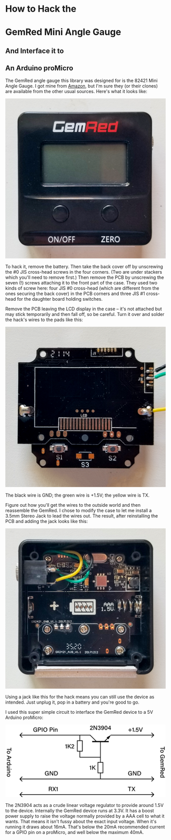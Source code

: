 # How to Hack the 
# GemRed Mini Angle Gauge
## And Interface it to
## An Arduino proMicro

The GemRed angle gauge this library was designed for is the 82421 Mini Angle Gauge. I got mine 
from [Amazon](https://amazon.com/dp/B078JNS7V6), but I'm sure they (or their clones) are available 
from the other usual sources. Here's what it looks like:

![Photo of a GemRed Mini Angle Gauge](./GemRedMiniAngleGaugeFront.png "GemRed Mini Angle Gauge")

To hack it, remove the battery. Then take the back cover off by unscrewing the #0 JIS cross-head 
screws in the four corners. (Two are under stackers which you'll need to remove first.) Then 
remove the PCB by unscrewing the seven (!) screws attaching it to the front part of the case. They 
used two kinds of screw here: four JIS #0 cross-head (which are different from the ones securing the 
back cover) in the PCB corners and three JIS #1 cross-head for the daughter board holding switches.

Remove the PCB leaving the LCD display in the case &ndash; it's not attached but may stick 
temporarily and then fall off, so be careful. Turn it over and solder the hack's wires to the pads 
like this:

![Photo of a GemRed Mini Angle Gauge PCB with hack wires](./GemRedPCBHack.png "GemRed Hack Wires")

The black wire is GND; the green wire is +1.5V; the yellow wire is TX.

Figure out how you'll get the wires to the outside world and then reassemble the GemRed. I chose 
to modify the case to let me install a 3.5mm Stereo Jack to lead the wires out. The result, after 
reinstalling the PCB and adding the jack looks like this: 

![Photo of a GemRed Mini Angle Gauge PCB with hack installed](./GemRedMiniAngleGaugeBackNoCover.png "GemRed Hack Installed")

Using a jack like this for the hack means you can still use the device as intended. Just unplug it, 
pop in a battery and you're good to go.

 I used this super simple circuit to interface the GemRed device to a 5V Arduino proMicro:

![Schematic showing GemRed to Arduino interface circuit](./GemRedInterface.png "GemRed Hack Circuit")

The 2N3904 acts as a crude linear voltage regulator to provide around 1.5V to the device. Internally 
the GemRed device runs at 3.3V. It has a boost power supply to raise the voltage normally provided 
by a AAA cell to what it wants. That means it isn't fussy about the exact input voltage. When it's 
running it draws about 16mA. That's below the 20mA recommended current for a GPIO pin on a 
proMicro, and well below the maximum 40mA.